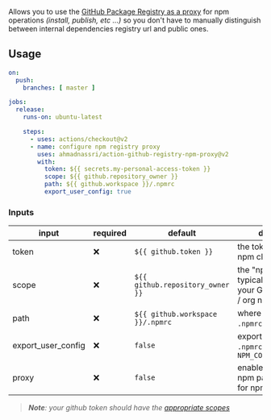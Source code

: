 Allows you to use the [GitHub Package Registry as a proxy](https://github.blog/2019-09-11-proxying-packages-with-github-package-registry-and-other-updates/) for npm operations _(install, publish, etc ...)_ so you don't have to manually distinguish between internal dependencies registry url and public ones.

## Usage

```yaml
on:
  push:
    branches: [ master ]

jobs:
  release:
    runs-on: ubuntu-latest

    steps:
      - uses: actions/checkout@v2
      - name: configure npm registry proxy
        uses: ahmadnassri/action-github-registry-npm-proxy@v2
        with:
          token: ${{ secrets.my-personal-access-token }}
          scope: ${{ github.repository_owner }}
          path: ${{ github.workspace }}/.npmrc
          export_user_config: true
```

### Inputs

| input              | required | default                          | description                                                             |
| ------------------ | -------- | -------------------------------- | ----------------------------------------------------------------------- |
| token              | ❌        | `${{ github.token }}`            | the token to use with npm cli                                           |
| scope              | ❌        | `${{ github.repository_owner }}` | the "npm scope", typically this will be your GitHub username / org name |
| path               | ❌        | `${{ github.workspace }}/.npmrc` | where to store the `.npmrc` file                                        |
| export_user_config | ❌        | `false`                          | export the path to `.npmrc` as `NPM_CONFIG_USERCONFIG`                  |
| proxy              | ❌        | `false`                          | enable the GitHub npm packages proxy for npm |

> _**Note**: your github token should have the [appropriate scopes](https://docs.github.com/en/packages/guides/about-github-container-registry#about-scopes-and-permissions-for-github-container-registry)_
